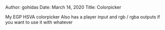 Author: gohidas
Date: March 14, 2020
Title: Colorpicker

My EGP HSVA colorpicker
Also has a player input and rgb / rgba outputs if you want to use it with whatever
